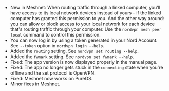 * New in Meshnet: When routing traffic through a linked computer, you’ll have access to its local network devices instead of yours – if the linked computer has granted this permission to you. And the other way around: you can allow or block access to your local network for each device that's routing traffic through your computer. Use the `nordvpn mesh peer local` command to control this permission.
* You can now log in by using a token generated in your Nord Account. See `--token` option in `nordvpn login --help`.
* Added the `routing` setting. See `nordvpn set routing --help`.
* Added the `fwmark` setting. See `nordvpn set fwmark --help`.
* Fixed: The app version is now displayed properly in the manual page.
* Fixed: The app no longer gets stuck in the `connecting` state when you're offline and the set protocol is OpenVPN.
* Fixed: Meshnet now works on PureOS.
* Minor fixes in Meshnet.